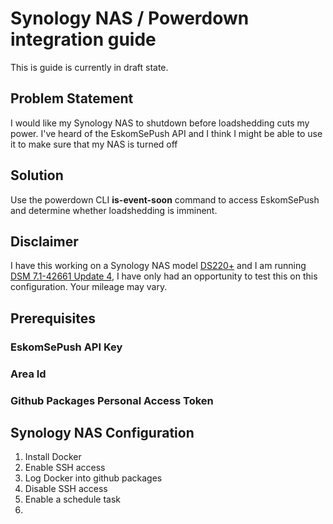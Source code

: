 # Synology NAS / Powerdown integration guide

This is guide is currently in draft state.

## Problem Statement

I would like my Synology NAS to shutdown before loadshedding cuts my power. I've heard of the EskomSePush API 
and I think I might be able to use it to make sure that my NAS is turned off 

## Solution 

Use the powerdown CLI **is-event-soon** command to access EskomSePush and determine whether loadshedding is imminent.

## Disclaimer

I have this working on a Synology NAS model [DS220+](https://www.synology.com/en-us/products/DS220+) and I am running 
[DSM 7.1-42661 Update 4](https://www.synology.com/en-global/releaseNote/DSM), 
I have only had an opportunity to test this on this configuration. Your mileage may vary.

## Prerequisites

### EskomSePush API Key

### Area Id

### Github Packages Personal Access Token

## Synology NAS Configuration

1. Install Docker
2. Enable SSH access
3. Log Docker into github packages
4. Disable SSH access
5. Enable a schedule task
6. 
